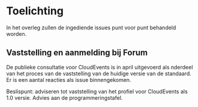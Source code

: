 # Toelichting

In het overleg zullen de ingediende issues punt voor punt behandeld worden.

## Vaststelling en aanmelding bij Forum

De publieke consultatie voor CloudEvents is in april uitgevoerd als nderdeel van het proces van de 
vaststelling van de huidige versie van de standaard. Er is een aantal reacties als issue binnengekomen.

Beslispunt: adviseren tot vaststelling van het profiel voor CloudEvents als 1.0 versie. Advies aan de programmeringstafel.